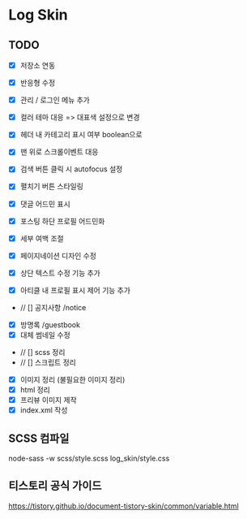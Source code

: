 # Log Skin

## TODO

- [x] 저장소 연동
- [x] 반응형 수정

- [x] 관리 / 로그인 메뉴 추가
- [x] 컬러 테마 대응 => 대표색 설정으로 변경
- [x] 헤더 내 카테고리 표시 여부 boolean으로
- [x] 맨 위로 스크롤이벤트 대응
- [x] 검색 버튼 클릭 시 autofocus 설정
- [x] 펼치기 버튼 스타일링
- [x] 댓글 어드민 표시
- [x] 포스팅 하단 프로필 어드민화
- [x] 세부 여백 조절
- [x] 페이지네이션 디자인 수정
- [x] 상단 텍스트 수정 기능 추가
- [x] 아티클 내 프로필 표시 제어 기능 추가
- // [] 공지사항 /notice
- [x] 방명록  /guestbook
- [x] 대체 썸네일 수정

- // [] scss 정리
- // [] 스크립트 정리
  
- [x] 이미지 정리 (불필요한 이미지 정리)
- [x] html 정리
- [x] 프리뷰 이미지 제작
- [x] index.xml 작성

## SCSS 컴파일

node-sass -w scss/style.scss log_skin/style.css


## 티스토리 공식 가이드
https://tistory.github.io/document-tistory-skin/common/variable.html
